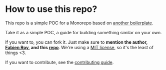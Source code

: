# How to use this repo?

This repo is a simple POC for a Monorepo based on
[another boilerplate](https://github.com/Rock-n-Prog/web-ts-monorepo-starter-pack/).

Take it as a simple POC, a guide for building something similar on your own.

If you want to, you can fork it. Just make sure to **mention the author,
[Fabien Roy](https://github.com/ExiledNarwal28), and this [repo](https://github.com/Rock-n-Prog/apollo-monorepo-poc)**.
We're using a [MIT license](../LICENSE), so it's the least of things <3.

If you want to contribute, see the [contributing guide](../CONTRIBUTING.md).
